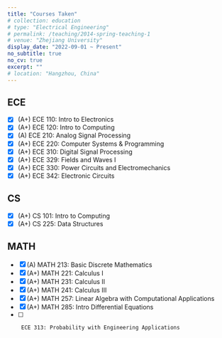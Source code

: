 ```yaml
---
title: "Courses Taken"
# collection: education
# type: "Electrical Engineering"
# permalink: /teaching/2014-spring-teaching-1
# venue: "Zhejiang University"
display_date: "2022-09-01 ~ Present"
no_subtitle: true
no_cv: true
excerpt: ""
# location: "Hangzhou, China"
---
```


## ECE

- [x] (A+) ECE 110: Intro to Electronics
- [x] (A+) ECE 120: Intro to Computing
- [x] (A)  ECE 210: Analog Signal Processing
- [x] (A+) ECE 220: Computer Systems & Programming
- [x] (A+) ECE 310: Digital Signal Processing
- [x] (A+) ECE 329: Fields and Waves I
- [x] (A+) ECE 330: Power Circuits and Electromechanics
- [x] (A+) ECE 342: Electronic Circuits

## CS

- [x] (A+) CS 101:  Intro to Computing
- [x] (A+) CS 225: Data Structures

## MATH

- [x] (A)  MATH 213: Basic Discrete Mathematics
- [x] (A+) MATH 221: Calculus I
- [x] (A+) MATH 231: Calculus II
- [x] (A+) MATH 241: Calculus III
- [x] (A+) MATH 257: Linear Algebra with Computational Applications
- [x] (A+) MATH 285: Intro Differential Equations
- [ ]      ECE 313: Probability with Engineering Applications
